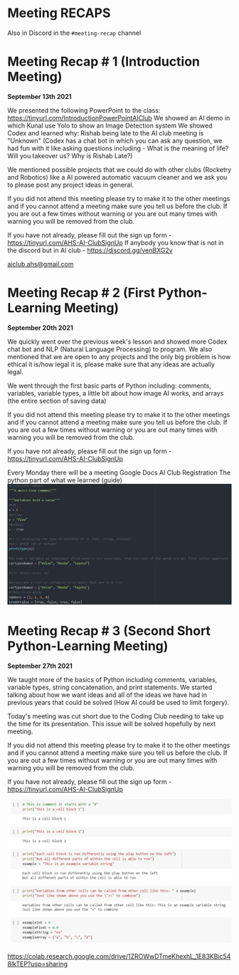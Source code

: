 # Meeting RECAPS
Also in Discord in the `#meeting-recap` channel

# **Meeting Recap # 1 (Introduction Meeting)**

**September 13th 2021**

We presented the following PowerPoint to the class: https://tinyurl.com/IntroductionPowerPointAIClub
We showed an AI demo in which Kunal use Yolo to show an Image Detection system
We showed Codex and learned why: Rishab being late to the AI club meeting is "Unknown" (Codex has a chat bot in which you can ask any question, we had fun with it like asking questions including - What is the meaning of life? Will you takeover us? Why is Rishab Late?)

We mentioned possible projects that we could do with other clubs (Rocketry and Robotics) like a AI powered automatic vacuum cleaner and we ask you to please post any project ideas in general.

 If you did not attend this meeting please try to make it to the other meetings and if you cannot attend a meeting make sure you tell us before the club. If you are out a few times without warning or you are out many times with warning you will be removed from the club.

If you have not already, please fill out the sign up form - https://tinyurl.com/AHS-AI-ClubSignUp
If anybody you know that is not in the discord but in AI club - https://discord.gg/venBXG2v

aiclub.ahs@gmail.com

# **Meeting Recap # 2 (First Python-Learning Meeting)**
**September 20th 2021**

We quickly went over the previous week's lesson and showed more Codex chat bot and NLP (Natural Language Processing) to program. We also mentioned that we are open to any projects and the only big problem is how ethical it is/how legal it is, please make sure that any ideas are actually legal. 

We went through the first basic parts of Python including: comments, variables, variable types, a little bit about how image AI works, and arrays (the entire section of saving data)

 If you did not attend this meeting please try to make it to the other meetings and if you cannot attend a meeting make sure you tell us before the club. If you are out a few times without warning or you are out many times with warning you will be removed from the club.

If you have not already, please fill out the sign up form - https://tinyurl.com/AHS-AI-ClubSignUp

Every Monday there will be a meeting 
Google Docs
AI Club Registration
The python part of what we learned (guide) 
![atom code](https://github.com/Artifical-Intelligence-AHS/ai-21/blob/main/Meeting-Recap/supportingImgs/recap2.png?raw=true)

# **Meeting Recap # 3 (Second Short Python-Learning Meeting)**
**September 27th 2021**

We taught more of the basics of Python including comments, variables, variable types, string concatenation, and print statements. We started talking about how we want ideas and all of the ideas we have had in previous years that could be solved (How AI could be used to limit forgery).

Today's meeting was cut short due to the Coding Club needing to take up the time for its presentation. This issue will be solved hopefully by next meeting.

 If you did not attend this meeting please try to make it to the other meetings and if you cannot attend a meeting make sure you tell us before the club. If you are out a few times without warning or you are out many times with warning you will be removed from the club.

If you have not already, please fill out the sign up form - https://tinyurl.com/AHS-AI-ClubSignUp

![colab code](https://github.com/Artifical-Intelligence-AHS/ai-21/blob/main/Meeting-Recap/supportingImgs/recap3.png?raw=true)

https://colab.research.google.com/drive/1ZROWwDTmeKhexhL_1E83KBic548lkTEP?usp=sharing